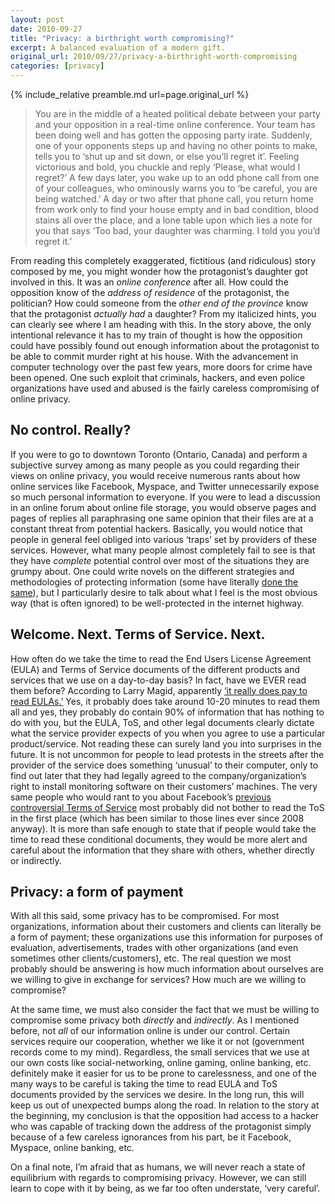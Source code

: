 ```yaml
---
layout: post
date: 2010-09-27
title: "Privacy: a birthright worth compromising?"
excerpt: A balanced evaluation of a modern gift.
original_url: 2010/09/27/privacy-a-birthright-worth-compromising
categories: [privacy]
---
```


{% include_relative preamble.md url=page.original_url %}

> You are in the middle of a heated political debate between your party and your opposition in a real-time online conference. Your team has been doing well and has gotten the opposing party irate. Suddenly, one of your opponents steps up and having no other points to make, tells you to ‘shut up and sit down, or else you’ll regret it’. Feeling victorious and bold, you chuckle and reply ‘Please, what would I regret?’ A few days later, you wake up to an odd phone call from one of your colleagues, who ominously warns you to ‘be careful, you are being watched.’ A day or two after that phone call, you return home from work only to find your house empty and in bad condition, blood stains all over the place, and a lone table upon which lies a note for you that says ‘Too bad, your daughter was charming. I told you you’d regret it.’

From reading this completely exaggerated, fictitious (and ridiculous) story composed by me, you might wonder how the protagonist’s daughter got involved in this. It was an *online conference* after all. How could the opposition know of the *address of residence* of the protagonist, the politician? How could someone from the *other end of the province* know that the protagonist *actually had* a daughter? From my italicized hints, you can clearly see where I am heading with this. In the story above, the only intentional relevance it has to my train of thought is how the opposition could have possibly found out enough information about the protagonist to be able to commit murder right at his house. With the advancement in computer technology over the past few years, more doors for crime have been opened. One such exploit that criminals, hackers, and even police organizations have used and abused is the fairly careless compromising of online privacy.

## No control. Really?

If you were to go to downtown Toronto (Ontario, Canada) and perform a subjective survey among as many people as you could regarding their views on online privacy, you would receive numerous rants about how online services like Facebook, Myspace, and Twitter unnecessarily expose so much personal information to everyone. If you were to lead a discussion in an online forum about online file storage, you would observe pages and pages of replies all paraphrasing one same opinion that their files are at a constant threat from potential hackers. Basically, you would notice that people in general feel obliged into various ‘traps’ set by providers of these services. However, what many people almost completely fail to see is that they have *complete* potential control over most of the situations they are grumpy about.  One could write novels on the different strategies and methodologies of protecting information (some have literally [done the same](http://wordpress.redirectingat.com/?id=725X1342&xcust=8982&xs=1&isjs=1&url=http%3A%2F%2Fwww.amazon.ca%2FInto-Breach-Business-Managing-Information%2Fdp%2F0981636306%2Fref%3Dsr_1_7%3Fie%3DUTF8%26s%3Dbooks%26qid%3D1285551108%26sr%3D1-7&xguid=ee128a164a816a0007566b7b05ec6530&xuuid=1f25c0811a9814b83299f41eeaa10e66&xsessid=&xcreo=0&xed=0&sref=https%3A%2F%2Fdanielvijayakumar.wordpress.com%2F2010%2F09%2F27%2Fprivacy-a-birthright-worth-compromising%2F&pref=https%3A%2F%2Fdanielvijayakumar.wordpress.com%2F&xtz=300&jv=13.12.2-stackpath&bv=2.5.1)), but I particularly desire to talk about what I feel is the most obvious way (that is often ignored) to be well-protected in the internet highway.

## Welcome. Next. Terms of Service. Next.

How often do we take the time to read the End Users License Agreement (EULA) and Terms of Service documents of the different products and services that we use on a day-to-day basis? In fact, have we EVER read them before? According to Larry Magid, apparently [‘it really does pay to read EULAs.’](http://www.pcpitstop.com/spycheck/eula.asp) Yes, it probably does take around 10-20 minutes to read them all and yes, they probably do contain 90% of information that has nothing to do with you, but the EULA, ToS, and other legal documents clearly dictate what the service provider expects of you when you agree to use a particular product/service. Not reading these can surely land you into surprises in the future. It is not uncommon for people to lead protests in the streets after the provider of the service does something ‘unusual’ to their computer, only to find out later that they had legally agreed to the company/organization’s right to install monitoring software on their customers’ machines. The very same people who would rant to you about Facebook’s [previous controversial Terms of Service](http://consumerist.com/2009/02/facebooks-new-terms-of-service-we-can-do-anything-we-want-with-your-content-forever.html) most probably did not bother to read the ToS in the first place (which has been similar to those lines ever since 2008 anyway). It is more than safe enough to state that if people would take the time to read these conditional documents, they would be more alert and careful about the information that they share with others, whether directly or indirectly.

## Privacy: a form of payment

With all this said, some privacy has to be compromised. For most organizations, information about their customers and clients can literally be a form of payment; these organizations use this information for purposes of evaluation, advertisements, trades with other organizations (and even sometimes other clients/customers), etc. The real question we most probably should be answering is how much information about ourselves are we willing to give in exchange for services? How much are we willing to compromise?

At the same time, we must also consider the fact that we must be willing to compromise some privacy both *directly* and *indirectly*. As I mentioned before, not *all* of our information online is under our control. Certain services require our cooperation, whether we like it or not (government records come to my mind). Regardless, the small services that we use at our own costs like social-networking, online gaming, online banking, etc. definitely make it easier for us to be prone to carelessness, and one of the many ways to be careful is taking the time to read EULA and ToS documents provided by the services we desire. In the long run, this will keep us out of unexpected bumps along the road. In relation to the story at the beginning, my conclusion is that the opposition had access to a hacker who was capable of tracking down the address of the protagonist simply because of a few careless ignorances from his part, be it Facebook, Myspace, online banking, etc.

On a final note, I’m afraid that as humans, we will never reach a state of equilibrium with regards to compromising privacy. However, we can still learn to cope with it by being, as we far too often understate, ‘very careful’.